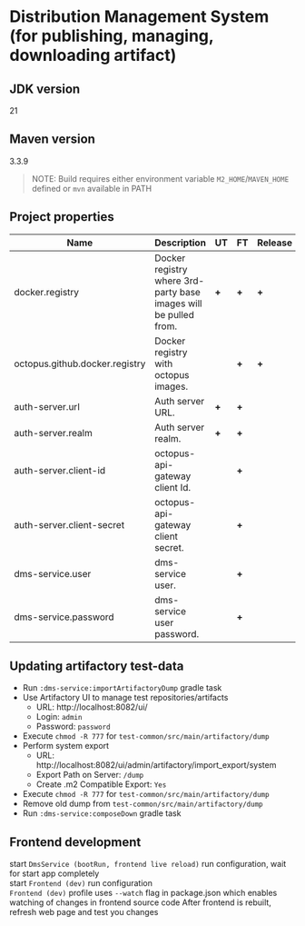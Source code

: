 # Distribution Management System (for publishing, managing, downloading artifact)

## JDK version

21

## Maven version

3.3.9

> NOTE: Build requires either environment variable `M2_HOME`/`MAVEN_HOME` defined or `mvn` available in PATH

## Project properties

| Name                           | Description                                                      | UT    | FT    | Release |
|--------------------------------|------------------------------------------------------------------|-------|-------|---------|
| docker.registry                | Docker registry where 3rd-party base images will be pulled from. | **+** | **+** | **+**   |
| octopus.github.docker.registry | Docker registry with octopus images.                             |       | **+** | **+**   |
| auth-server.url                | Auth server URL.                                                 | **+** | **+** |         |
| auth-server.realm              | Auth server realm.                                               | **+** | **+** |         |
| auth-server.client-id          | octopus-api-gateway client Id.                                   |       | **+** |         |
| auth-server.client-secret      | octopus-api-gateway client secret.                               |       | **+** |         |
| dms-service.user               | dms-service user.                                                |       | **+** |         |
| dms-service.password           | dms-service user password.                                       |       | **+** |         |

## Updating artifactory test-data

* Run `:dms-service:importArtifactoryDump` gradle task
* Use Artifactory UI to manage test repositories/artifacts
    * URL: http://localhost:8082/ui/
    * Login: `admin`
    * Password: `password`
* Execute `chmod -R 777` for `test-common/src/main/artifactory/dump`
* Perform system export
    * URL: http://localhost:8082/ui/admin/artifactory/import_export/system
    * Export Path on Server: `/dump`
    * Create .m2 Compatible Export: `Yes`
* Execute `chmod -R 777` for `test-common/src/main/artifactory/dump`
* Remove old dump from `test-common/src/main/artifactory/dump`
* Run `:dms-service:composeDown` gradle task

## Frontend development
start `DmsService (bootRun, frontend live reload)` run configuration, wait for start app completely\
start `Frontend (dev)` run configuration \
`Frontend (dev)` profile uses `--watch` flag in package.json which enables watching of changes in frontend source code
After frontend is rebuilt, refresh web page and test you changes